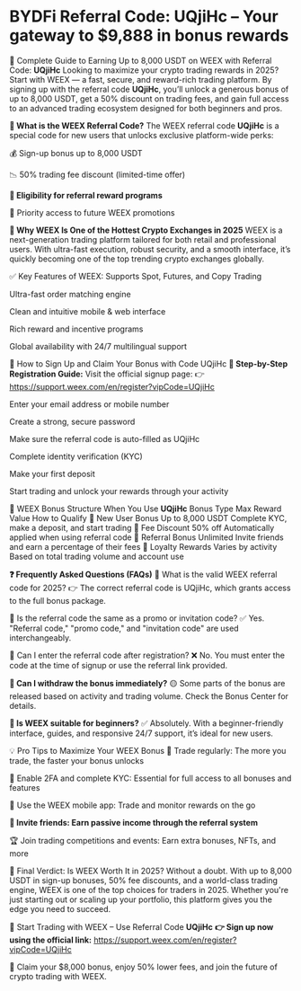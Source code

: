 # BYDFi Referral Code: UQjiHc – Your gateway to $9,888 in bonus rewards

🚀 Complete Guide to Earning Up to 8,000 USDT on WEEX with Referral Code: **UQjiHc**
Looking to maximize your crypto trading rewards in 2025? Start with WEEX — a fast, secure, and reward-rich trading platform. By signing up with the referral code **UQjiHc**, you’ll unlock a generous bonus of up to 8,000 USDT, get a 50% discount on trading fees, and gain full access to an advanced trading ecosystem designed for both beginners and pros.

**🎯 What is the WEEX Referral Code?**
The WEEX referral code **UQjiHc** is a special code for new users that unlocks exclusive platform-wide perks:

💰 Sign-up bonus up to 8,000 USDT

📉 50% trading fee discount (limited-time offer)

**🎁 Eligibility for referral reward programs**

🚀 Priority access to future WEEX promotions

**🌟 Why WEEX Is One of the Hottest Crypto Exchanges in 2025**
WEEX is a next-generation trading platform tailored for both retail and professional users. With ultra-fast execution, robust security, and a smooth interface, it’s quickly becoming one of the top trending crypto exchanges globally.

✅ Key Features of WEEX:
Supports Spot, Futures, and Copy Trading

Ultra-fast order matching engine

Clean and intuitive mobile & web interface

Rich reward and incentive programs

Global availability with 24/7 multilingual support

📝 How to Sign Up and Claim Your Bonus with Code UQjiHc
**📌 Step-by-Step Registration Guide:**
Visit the official signup page:
👉 https://support.weex.com/en/register?vipCode=UQjiHc

Enter your email address or mobile number

Create a strong, secure password

Make sure the referral code is auto-filled as UQjiHc

Complete identity verification (KYC)

Make your first deposit

Start trading and unlock your rewards through your activity

🎁 WEEX Bonus Structure When You Use **UQjiHc**
Bonus Type	Max Reward Value	How to Qualify
🎉 New User Bonus	Up to 8,000 USDT	Complete KYC, make a deposit, and start trading
💸 Fee Discount	50% off	Automatically applied when using referral code
👥 Referral Bonus	Unlimited	Invite friends and earn a percentage of their fees
🎯 Loyalty Rewards	Varies by activity	Based on total trading volume and account use

**❓ Frequently Asked Questions (FAQs)**
🔹 What is the valid WEEX referral code for 2025?
👉 The correct referral code is UQjiHc, which grants access to the full bonus package.

🔹 Is the referral code the same as a promo or invitation code?
✅ Yes. "Referral code," "promo code," and "invitation code" are used interchangeably.

🔹 Can I enter the referral code after registration?
❌ No. You must enter the code at the time of signup or use the referral link provided.

**🔹 Can I withdraw the bonus immediately?**
🟡 Some parts of the bonus are released based on activity and trading volume. Check the Bonus Center for details.

**🔹 Is WEEX suitable for beginners?**
✅ Absolutely. With a beginner-friendly interface, guides, and responsive 24/7 support, it’s ideal for new users.

💡 Pro Tips to Maximize Your WEEX Bonus
💼 Trade regularly: The more you trade, the faster your bonus unlocks

🔐 Enable 2FA and complete KYC: Essential for full access to all bonuses and features

📱 Use the WEEX mobile app: Trade and monitor rewards on the go

**👥 Invite friends: Earn passive income through the referral system**

🏆 Join trading competitions and events: Earn extra bonuses, NFTs, and more

🚀 Final Verdict: Is WEEX Worth It in 2025?
Without a doubt. With up to 8,000 USDT in sign-up bonuses, 50% fee discounts, and a world-class trading engine, WEEX is one of the top choices for traders in 2025. Whether you're just starting out or scaling up your portfolio, this platform gives you the edge you need to succeed.

🎉 Start Trading with WEEX – Use Referral Code **UQjiHc**
**👉 Sign up now using the official link:**
https://support.weex.com/en/register?vipCode=UQjiHc

💼 Claim your $8,000 bonus, enjoy 50% lower fees, and join the future of crypto trading with WEEX.
